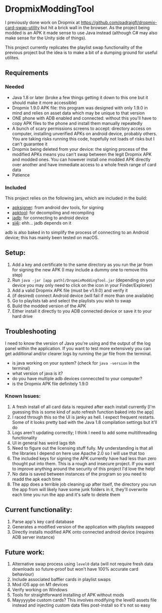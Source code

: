 # DropmixModdingTool

I previously done work on Dropmix at https://github.com/padraigfl/dropmix-card-swap-utility but hit a brick wall in the browser. As the project being modded is an APK it made sense to use Java instead (although C# may also make sense for the Unity side of things).

This project currently replicates the playlist swap functionality of the previous project but the idea is to make a bit of a dumping ground for useful utilites.

## Requirements

### Needed

- Java 1.8 or later (broke a few things getting it down to this one but it should make it more accessible)
- Dropmix 1.9.0 APK file: this program was designed with only 1.9.0 in mind and relies on asset data which may be unique to that version
- ONE phone with ADB enabled and connected: without this you'll have to copy APK files to the phone and install them manually repeatedly
- A bunch of scary permissions screens to accept: directory access on computer, installing unverified APKs on android device, probably others. You are taking risks running this code, hopefully not loads of risks but I can't guarantee it
- Dropmix being deleted from your device: the signing process of the modified APKs means you can't swap between the legit Dropmix APK and modded ones. You can however install one modded APK directly over another and have immediate access to a whole fresh range of card data
- Patience

### Included

This project relies on the following jars, which are included in the build:

- [apksigner](https://developer.android.com/tools/apksigner): from android dev tools, for signing
- [apktool](https://apktool.org/): for decompiling and recompiling
- [jadb](https://github.com/vidstige/jadb): for connecting to android device
- [sl4j](https://www.slf4j.org/): ehh... jadb depends on it

adb is also baked in to simplify the process of connecting to an Android device; this has mainly been tested on macOS.


## Setup:

1. Add a key and certificate to the same directory as you run the jar from for signing the new APK (I may include a dummy one to remove this step)
1. Run `java -jar [app path]/DropmixModdingTool.jar` (depending on your device you may only need to click on the icon in your Finder/Explorer)
1. Add a valid Dropmix APK file (must be v1.9.0) and verify it
1. (if desired) connect Android device (will fail if more than one available)
1. Go to playlists tab and select the playlists you wish to swap
1. Build the modded version of the APK
1. Either install it directly to you ADB connected device or save it to your hard drive

## Troubleshooting

I need to know the version of Java you're using and the output of the log panel within the application. If you want to test more extensively you can get additional and/or clearer logs by running the jar file from the terminal.

- is java working on your system? (check for `java -version` in the terminal)
- what version of java is it?
- do you have multiple adb devices conneccted to your computer?
- is the Dropmix APK file definitely 1.9.0

### Known Issues:

1. A fresh install of all card data is required after each install currently [I'm guessing this is some kind of auto refresh function baked into the app]
1. I raced through this so the UI is janky as hell. I expect frequent restarts. Some of it looks pretty bad with the Java 1.8 compilation settings but it'll do
1. Logs aren't updating correctly; I think I need to add some multithreading functionality
1. UI in general has weird lags tbh
1. Need to figure out the licensing stuff fully. My understanding is that all the libraries I depend on here use Apache 2.0 so I will use that too
1. The included keys for signing the APK currently have had less than zero thought put into them. This is a rough and insecure project. If you want to improve anything around the security of this project I'd love the help!
1. No data is saved between instances of the program so you need to readd the apk each time
1. The app does a terrible job cleaning up after itself, the directory you run the app from will likely have some junk folders in it, they'll overwrite each time you run the app and it's safe to delete them

## Current functionality:

1. Parse app's key card database
1. Generates a modified version of the application with playlists swapped
1. Directly installs modified APK onto connected android device (requires ADB server instance)

## Future work:

1. Alternative swap process using `level0` data (will not require fresh data downloads so future-proof but won't have 100% accurate card behaviour)
1. Include associated baffler cards in playlist swaps
1. Mod iOS app on M1 devices
1. Verify working on Windows
1. Tools for straightforward installing of APK without mods
1. Mayyyyybe custom cards? This involves modifying the level0 assets file instead and injecting custom data files post-install so it's not so easy
